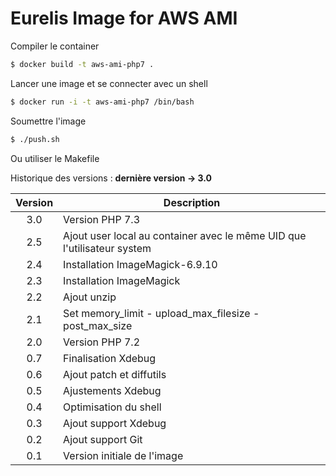 # Eurelis Image for AWS AMI

Compiler le container
````bash
$ docker build -t aws-ami-php7 .
````

Lancer une image et se connecter avec un shell
````bash
$ docker run -i -t aws-ami-php7 /bin/bash
````

Soumettre l'image
````bash
$ ./push.sh
````
Ou utiliser le Makefile


Historique des versions : **dernière version -> 3.0**

| Version | Description                                                             |
|:-------:|-------------------------------------------------------------------------|
|   3.0   | Version PHP 7.3                                                         |
|   2.5   | Ajout user local au container avec le même UID que l'utilisateur system |
|   2.4   | Installation ImageMagick-6.9.10                                         |
|   2.3   | Installation ImageMagick                                                |
|   2.2   | Ajout unzip                                                             |
|   2.1   | Set memory_limit - upload_max_filesize - post_max_size                  |
|   2.0   | Version PHP 7.2                                                         |
|   0.7   | Finalisation Xdebug                                                     |
|   0.6   | Ajout patch et diffutils                                                |
|   0.5   | Ajustements Xdebug                                                      |
|   0.4   | Optimisation du shell                                                   |
|   0.3   | Ajout support Xdebug                                                    |
|   0.2   | Ajout support Git                                                       |
|   0.1   | Version initiale de l'image                                             |